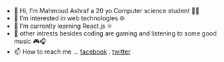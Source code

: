 - 👋 Hi, I’m Mahmoud Ashraf a 20 yo Computer science student 👨‍💻
- 👀 I’m interested in web technologies 🌐 
- 🌱 I’m currently learning React.js ⚛
- 🌴 other intrests besides coding are gaming and listening to some good music 🎮🎧
- 📫 How to reach me ...
  [facebook](https://www.facebook.com/mahmoud.ashraf44) . 
  [twitter](https://www.twitter.com/mvhmxud)

<!---
mvhmxud/mvhmxud is a ✨ special ✨ repository because its `README.md` (this file) appears on your GitHub profile.
You can click the Preview link to take a look at your changes.
--->
